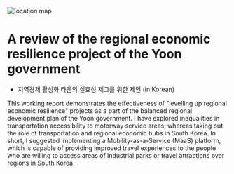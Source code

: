 ![location map](https://user-images.githubusercontent.com/61145109/180333453-99b52a03-151d-43fd-a4fc-56606b23ea08.png)
# A review of the regional economic resilience project of the Yoon government
+ 지역경제 활성화 타운의 실효성 제고를 위한 제언 (in Korean)

This working report demonstrates the effectiveness of "levelling up regional economic resilience" projects as a part of the balanced regional development plan of the Yoon government. I have explored inequalities in transportation accessibility to motorway service areas, whereas taking out the role of transportation and regional economic hubs in South Korea. In short, I suggested implementing a Mobility-as-a-Service (MaaS) platform, which is capable of providing improved travel experiences to the people who are willing to access areas of industrial parks or travel attractions over regions in South Korea.
